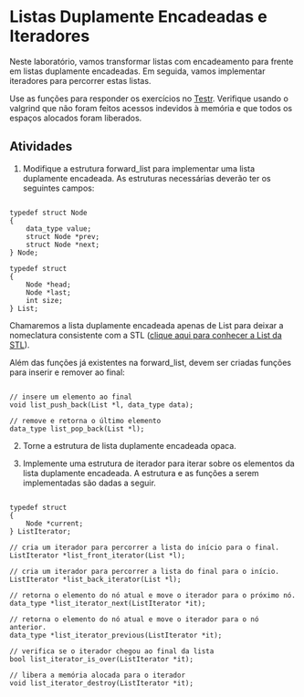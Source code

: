 
# Listas Duplamente Encadeadas e Iteradores

Neste laboratório, vamos transformar listas com encadeamento para frente em listas duplamente encadeadas. Em seguida, vamos implementar iteradores para percorrer estas listas. 

Use as funções para responder os exercícios no [Testr](http://200.137.66.73:8000/testr/courses/). Verifique usando o valgrind que não foram feitos acessos indevidos à memória e que todos os espaços alocados foram liberados. 

## Atividades 

1. Modifique a estrutura forward_list para implementar uma lista duplamente encadeada. As estruturas necessárias deverão ter os seguintes campos: 

```

typedef struct Node
{
    data_type value;
    struct Node *prev;
    struct Node *next;
} Node;

typedef struct
{
    Node *head;
    Node *last;
    int size;
} List;

```

Chamaremos a lista duplamente encadeada apenas de List para deixar a nomeclatura consistente com a STL ([clique aqui para conhecer a List da STL](https://cplusplus.com/reference/list/list/)).

Além das funções já existentes na forward_list, devem ser criadas funções para inserir e remover ao final: 

```

// insere um elemento ao final 
void list_push_back(List *l, data_type data);

// remove e retorna o último elemento
data_type list_pop_back(List *l);

```

2. Torne a estrutura de lista duplamente encadeada opaca.

3. Implemente uma estrutura de iterador para iterar sobre os elementos da lista duplamente encadeada. A estrutura e as funções a serem implementadas são dadas a seguir. 

```

typedef struct
{
    Node *current;
} ListIterator;

// cria um iterador para percorrer a lista do início para o final.
ListIterator *list_front_iterator(List *l);

// cria um iterador para percorrer a lista do final para o início.
ListIterator *list_back_iterator(List *l);

// retorna o elemento do nó atual e move o iterador para o próximo nó.
data_type *list_iterator_next(ListIterator *it);

// retorna o elemento do nó atual e move o iterador para o nó anterior.
data_type *list_iterator_previous(ListIterator *it);

// verifica se o iterador chegou ao final da lista
bool list_iterator_is_over(ListIterator *it);

// libera a memória alocada para o iterador
void list_iterator_destroy(ListIterator *it);

```


